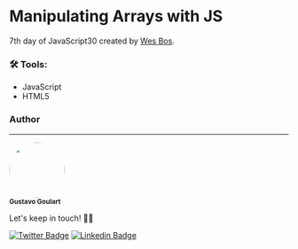 # Manipulating Arrays with JS 
7th day of JavaScript30 created by [Wes Bos](https://github.com/wesbos).

### 🛠 Tools:
- JavaScript
- HTML5

### Author
---
 <img style="border-radius: 50%" src="https://avatars2.githubusercontent.com/u/68348319?s=400&u=e7faae76a279d2cbe5d725724fce5e85b0f88b44&v=4" width="100px;" alt=""/>
 <br />
 <sub><b>Gustavo Goulart</b></sub>

Let's keep in touch! 👋🏽

[![Twitter Badge](https://img.shields.io/badge/-@gustgoulart-1ca0f1?style=flat-square&labelColor=1ca0f1&logo=twitter&logoColor=white&link=https://twitter.com/gustgoulart)](https://twitter.com/gustgoulart) [![Linkedin Badge](https://img.shields.io/badge/-Gustavo-blue?style=flat-square&logo=Linkedin&logoColor=white&link=https://www.linkedin.com/in/goulartgb/)](https://www.linkedin.com/in/goulartgb/) 

